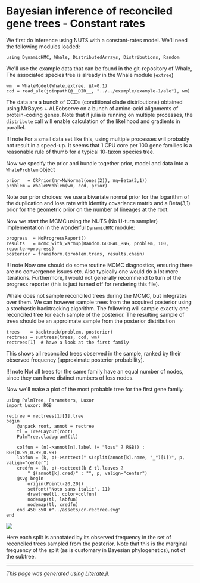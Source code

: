 
# Bayesian inference of reconciled gene trees - Constant rates

We first do inference using NUTS with a constant-rates model. We'll need the
following modules loaded:

```@example rectree
using DynamicHMC, Whale, DistributedArrays, Distributions, Random
```

We'll use the example data that can be found in the git-repository of Whale,
The associated species tree is already in the Whale module (`extree`)

```@example rectree
wm  = WhaleModel(Whale.extree, Δt=0.1)
ccd = read_ale(joinpath(@__DIR__, "../../example/example-1/ale"), wm)
```

The data are a bunch of CCDs (conditional clade distributions) obtained using
MrBayes + ALEobserve on a bunch of amino-acid alignments of protein-coding
genes. Note that if julia is running on multiple processes, the `distribute`
call will enable calculation of the likelihood and gradients in parallel.

!!! note
    For a small data set like this, using multiple processes will probably not
    result in a speed-up. It seems that 1 CPU core per 100 gene families is a
    reasonable rule of thumb for a typical 10-taxon species tree.

Now we specify the prior and bundle together prior, model and data into a
`WhaleProblem` object

```@example rectree
prior   = CRPrior(πr=MvNormal(ones(2)), πη=Beta(3,1))
problem = WhaleProblem(wm, ccd, prior)
```

Note our prior choices: we use a bivariate normal prior for the logarithm
of the duplication and loss rate with identity covariance matrix and a
Beta(3,1) prior for the geometric prior on the number of lineages at the root.

Now we start the MCMC using the NUTS (No U-turn sampler) implementation in
the wonderful `DynamicHMC` module:

```@example rectree
progress  = NoProgressReport()
results   = mcmc_with_warmup(Random.GLOBAL_RNG, problem, 100, reporter=progress)
posterior = transform.(problem.trans, results.chain)
```

!!! note
    Now one should do some routine MCMC diagnostics, ensuring there
    are no convergence issues etc. Also typically one would do a lot more
    iterations. Furthermore, I would not generally recommend to turn of the
    progress reporter (this is just turned off for rendering this file).

Whale does not sample reconciled trees during the MCMC, but integrates over
them. We can however sample trees from the acquired posterior using a
stochastic backtracking algorithm. The following will sample exactly one
reconciled tree for each sample of the posterior. The resulting sample of
trees should be an approimate sample from the posterior distribution

```@example rectree
trees    = backtrack(problem, posterior)
rectrees = sumtrees(trees, ccd, wm)
rectrees[1]  # have a look at the first family
```

This shows all reconciled trees observed in the sample, ranked by their
observed frequency (approximate posterior probability).

!!! note
    Not all trees for the same family have an equal number of nodes, since they
    can have distinct numbers of loss nodes.

Now we'll make a plot of the most probable tree for the first gene family.

```@example rectree
using PalmTree, Parameters, Luxor
import Luxor: RGB

rectree = rectrees[1][1].tree
begin
    @unpack root, annot = rectree
    tl = TreeLayout(root)
    PalmTree.cladogram!(tl)

    colfun = (n)->annot[n].label != "loss" ? RGB() : RGB(0.99,0.99,0.99)
    labfun = (k, p)->settext(" $(split(annot[k].name, "_")[1])", p, valign="center")
    credfn = (k, p)->settext(k ∉ tl.leaves ?
        " $(annot[k].cred)" : "", p, valign="center")
    @svg begin
        origin(Point(-20,20))
        setfont("Noto sans italic", 11)
        drawtree(tl, color=colfun)
        nodemap(tl, labfun)
        nodemap(tl, credfn)
    end 450 350 #"../assets/cr-rectree.svg"
end
```

![](../assets/cr-rectree.svg)

Here each split is annotated by its observed frequency in the set of
reconciled trees sampled from the posterior. Note that this is the marginal
frequency of the split (as is customary in Bayesian phylogenetics), not of
the subtree.

---

*This page was generated using [Literate.jl](https://github.com/fredrikekre/Literate.jl).*

